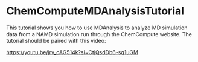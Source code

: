 # ChemComputeMDAnalysisTutorial
This tutorial shows you how to use MDAnalysis to analyze MD simulation data from a NAMD simulation run through the ChemCompute website. The tutorial should be paired with this video:

https://youtu.be/jrv_cAG514k?si=CtjQsdDb6-sq1uGM
